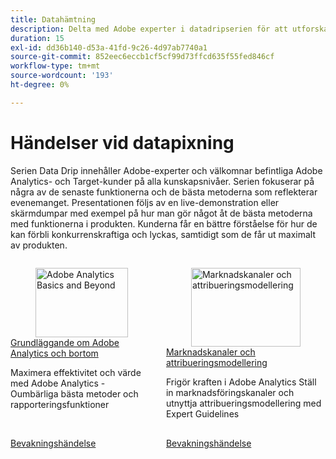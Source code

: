 ```yaml
---
title: Datahämtning
description: Delta med Adobe experter i datadripserien för att utforska de senaste funktionerna och bästa metoderna i Adobe Analytics & Target, med live-demonstrationer som säkerställer att kunderna maximerar sin produktpotential och behåller sin konkurrenskraft.
duration: 15
exl-id: dd36b140-d53a-41fd-9c26-4d97ab7740a1
source-git-commit: 852eec6eccb1cf5cf99d73ffcd635f55fed846cf
workflow-type: tm+mt
source-wordcount: '193'
ht-degree: 0%

---
```


# Händelser vid datapixning

Serien Data Drip innehåller Adobe-experter och välkomnar befintliga Adobe Analytics- och Target-kunder på alla kunskapsnivåer. Serien fokuserar på några av de senaste funktionerna och de bästa metoderna som reflekterar evenemanget. Presentationen följs av en live-demonstration eller skärmdumpar med exempel på hur man gör något åt de bästa metoderna med funktionerna i produkten. Kunderna får en bättre förståelse för hur de kan förbli konkurrenskraftiga och lyckas, samtidigt som de får ut maximalt av produkten.

<!-- CARDS

{cta  = Watch event}

* 2025/adobe-analytics-basics-beyond.md
* 2025/marketing-channel-attribution-modeling.md

-->
<!-- START CARDS HTML - DO NOT MODIFY BY HAND -->
<div class="columns">
    <div class="column is-half-tablet is-half-desktop is-one-third-widescreen" aria-label="Adobe Analytics Basics and Beyond">
        <div class="card" style="height: 100%; display: flex; flex-direction: column; height: 100%;">
            <div class="card-image">
                <figure class="image x-is-16by9">
                    <a href="2025/adobe-analytics-basics-beyond.md" title="Adobe Analytics Basics and Beyond" target="_blank" rel="referrer">
                        <img class="is-bordered-r-small" src="https://video.tv.adobe.com/v/3443028/?format=jpeg&nocache=1737763602579" alt="Adobe Analytics Basics and Beyond"
                             style="width: 100%; aspect-ratio: 16 / 9; object-fit: cover; overflow: hidden; display: block; margin: auto;">
                    </a>
                </figure>
            </div>
            <div class="card-content is-padded-small" style="display: flex; flex-direction: column; flex-grow: 1; justify-content: space-between;">
                <div class="top-card-content">
                    <p class="headline is-size-6 has-text-weight-bold">
                        <a href="2025/adobe-analytics-basics-beyond.md" target="_blank" rel="referrer" title="Adobe Analytics Basics and Beyond">Grundläggande om Adobe Analytics och bortom</a>
                    </p>
                    <p class="is-size-6">Maximera effektivitet och värde med Adobe Analytics - Oumbärliga bästa metoder och rapporteringsfunktioner</p>
                </div>
                <a href="2025/adobe-analytics-basics-beyond.md" target="_blank" rel="referrer" class="spectrum-Button spectrum-Button--outline spectrum-Button--primary spectrum-Button--sizeM" style="align-self: flex-start; margin-top: 1rem;">
                    <span class="spectrum-Button-label has-no-wrap has-text-weight-bold"> Bevakningshändelse </span>
                </a>
            </div>
        </div>
    </div>
    <div class="column is-half-tablet is-half-desktop is-one-third-widescreen" aria-label="Marketing Channels & Attribution Modeling">
        <div class="card" style="height: 100%; display: flex; flex-direction: column; height: 100%;">
            <div class="card-image">
                <figure class="image x-is-16by9">
                    <a href="2025/marketing-channel-attribution-modeling.md" title="Marknadskanaler och attribueringsmodellering" target="_blank" rel="referrer">
                        <img class="is-bordered-r-small" src="https://video.tv.adobe.com/v/3443020/?format=jpeg&nocache=1737763602565" alt="Marknadskanaler och attribueringsmodellering"
                             style="width: 100%; aspect-ratio: 16 / 9; object-fit: cover; overflow: hidden; display: block; margin: auto;">
                    </a>
                </figure>
            </div>
            <div class="card-content is-padded-small" style="display: flex; flex-direction: column; flex-grow: 1; justify-content: space-between;">
                <div class="top-card-content">
                    <p class="headline is-size-6 has-text-weight-bold">
                        <a href="2025/marketing-channel-attribution-modeling.md" target="_blank" rel="referrer" title="Marknadskanaler och attribueringsmodellering">Marknadskanaler och attribueringsmodellering</a>
                    </p>
                    <p class="is-size-6">Frigör kraften i Adobe Analytics Ställ in marknadsföringskanaler och utnyttja attribueringsmodellering med Expert Guidelines</p>
                </div>
                <a href="2025/marketing-channel-attribution-modeling.md" target="_blank" rel="referrer" class="spectrum-Button spectrum-Button--outline spectrum-Button--primary spectrum-Button--sizeM" style="align-self: flex-start; margin-top: 1rem;">
                    <span class="spectrum-Button-label has-no-wrap has-text-weight-bold"> Bevakningshändelse </span>
                </a>
            </div>
        </div>
    </div>
</div>
<!-- END CARDS HTML - DO NOT MODIFY BY HAND -->
